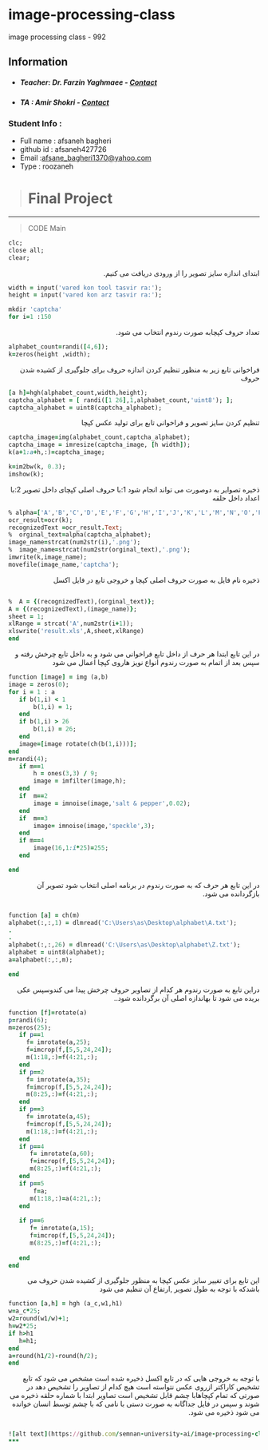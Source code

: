# image-processing-class
image processing class - 992

## Information
* ##### Teacher: Dr. Farzin Yaghmaee - [Contact](mailto:f_yaghmaee@semnan.ac.ir)
* ##### TA : Amir Shokri - [Contact](mailto:amirshokri@semnan.ac.ir)

### Student Info :
* Full name : afsaneh bagheri
* github id : afsaneh427726
* Email :afsane_bagheri1370@yahoo.com
* Type : roozaneh

> # Final Project
***





>CODE
>Main
```ruby
clc;
close all;
clear;
```
 <div dir="rtl">
ابتدای اندازه سایز تصویر را از ورودی دریافت می کنیم.
 </div>
 
 ```ruby
width = input('vared kon tool tasvir ra:');
height = input('vared kon arz tasvir ra:');

mkdir 'captcha'
for i=1 :150
```
<div dir="rtl">
 تعداد حروف کپچابه صورت رندوم انتخاب می شود. 
 </div>
 
 ```ruby
 alphabet_count=randi([4,6]);     
k=zeros(height ,width);
```
<div dir="rtl">
فراخوانی تابع زیر به منظور تنظیم کردن اندازه حروف برای جلوگیری از کشیده شدن حروف 
 </div>
 
 ```ruby
[a h]=hgh(alphabet_count,width,height);
captcha_alphabet = [ randi([1 26],1,alphabet_count,'uint8'); ];
captcha_alphabet = uint8(captcha_alphabet);
```
<div dir="rtl">
  تنظیم کردن سایز تصویر و فراخوانی تابع برای تولید عکس کپچا
   </div>
 
 ```ruby
captcha_image=img(alphabet_count,captcha_alphabet);
 captcha_image = imresize(captcha_image, [h width]);
 k(a+1:a+h,:)=captcha_image;

 k=im2bw(k, 0.3);
 imshow(k);
 ```

<div dir="rtl">
  ذخیره تصوایر به دوصورت می تواند انجام شود
  1:با حروف اصلی کپچای داخل تصویر
  2:با اعداد داخل حلقه 
 </div>
 
 ```ruby
% alpha=['A','B','C','D','E','F','G','H','I','J','K','L','M','N','O','P','Q','R','S','T','U','V','W','X','Y','Z'];
ocr_result=ocr(k);
recognizedText =ocr_result.Text;
%  orginal_text=alpha(captcha_alphabet);
 image_name=strcat(num2str(i),'.png');
%  image_name=strcat(num2str(orginal_text),'.png');
imwrite(k,image_name);
movefile(image_name,'captcha');
 ```

<div dir="rtl">
  ذخیره نام فایل  به صورت حروف اصلی کپچا و خروجی تابع در فایل اکسل  
 </div>
 
 ```ruby

%  A = {(recognizedText),(orginal_text)};
A = {(recognizedText),(image_name)};
sheet = 1;
xlRange = strcat('A',num2str(i+1));
xlswrite('result.xls',A,sheet,xlRange)
end

```
<div dir="rtl">
در این تابع ابتدا هر حرف از داخل تابع فراخوانی می شود و   به داخل تابع چرخش رفته  و سپس  بعد از اتمام به صورت رندوم انواع نویز هاروی کپچا اعمال می شود 
 </div>
 
 ```ruby
function [image] = img (a,b)
 image = zeros(0);
for i = 1 : a
    if b(1,i) < 1
        b(1,i) = 1;
    end
    if b(1,i) > 26
        b(1,i) = 26;
    end    
    image=[image rotate(ch(b(1,i)))];
end
m=randi(4);    
    if m==1
        h = ones(3,3) / 9;
        image = imfilter(image,h);
    end 
    if  m==2
        image = imnoise(image,'salt & pepper',0.02);
    end  
    if  m==3
        image= imnoise(image,'speckle',3);
    end 
    if m==4
        image(16,1:i*25)=255;
    end

end
```
<div dir="rtl">
در این تابع هر حرف که به صورت رندوم در برنامه اصلی انتخاب شود تصویر آن بازگردانده می شود.
</div>
 
 ```ruby

function [a] = ch(m)
alphabet(:,:,1) = dlmread('C:\Users\as\Desktop\alphabet\A.txt');
.
.
alphabet(:,:,26) = dlmread('C:\Users\as\Desktop\alphabet\Z.txt');
alphabet = uint8(alphabet);
a=alphabet(:,:,m);

end
```
<div dir="rtl">
 دراین تابع به صورت رندوم هر کدام از تصاویر حروف چرخش پیدا می کندوسپس عکی بریده می شود تا بهاندازه اصلی آن برگردانده شود..
  
</div>
 
 ```ruby
 function [f]=rotate(a)
p=randi(6);
m=zeros(25);
    if p==1
      f= imrotate(a,25);
      f=imcrop(f,[5,5,24,24]);
      m(1:18,:)=f(4:21,:);      
    end
    if p==2
      f= imrotate(a,35);
      f=imcrop(f,[5,5,24,24]);
      m(8:25,:)=f(4:21,:);      
    end
    if p==3
      f= imrotate(a,45);
      f=imcrop(f,[5,5,24,24]);
      m(1:18,:)=f(4:21,:);     
    end
    if p==4 
       f= imrotate(a,60);       
       f=imcrop(f,[5,5,24,24]);
       m(8:25,:)=f(4:21,:);       
    end
    if p==5 
        f=a;       
       m(1:18,:)=a(4:21,:);      
    end
    
    if p==6 
       f= imrotate(a,15);
       f=imcrop(f,[5,5,24,24]);
       m(8:25,:)=f(4:21,:);
       
    end
end
```
<div dir="rtl">
 
این تابع برای تغییر سایز عکس کپچا به منظور جلوگیری از کشیده شدن حروف می باشدکه با توجه به طول تصویر ,ارتفاع آن تنظیم می شود 
</div>
 
 ```ruby
function [a,h] = hgh (a_c,w1,h1)
w=a_c*25;
w2=round(w1/w)+1;
h=w2*25;
if h>h1
    h=h1;
end
 a=round(h1/2)-round(h/2);
end

```
<div dir="rtl">
  با توجه به خروجی هایی که در تابع اکسل ذخیره شده است مشخص می شود که تابع تشخیص کاراکتر ازروی عکس نتواسته است هیچ کدام از تصاویر را تشخیص دهد در صورتی که تمام کپچاهابا چشم قابل تشخیص است
 تصاویر ابتدا با شماره حلقه ذخیره می شوند و سپس در فایل جداگانه به صورت دستی با نامی که با چشم توسط انسان خوانده می شود ذخیره می شود.
</div>
 
 ```ruby
 
![alt text](https://github.com/semnan-university-ai/image-processing-class/blob/main/excersiecs/afsaneh427726/19/kap19.jpg)
***


